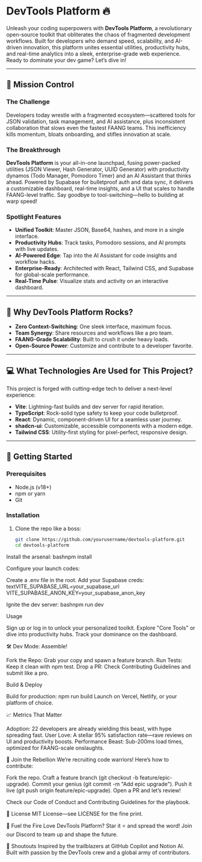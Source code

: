 # DevTools Platform 🔥

Unleash your coding superpowers with **DevTools Platform**, a revolutionary open-source toolkit that obliterates the chaos of fragmented development workflows. Built for developers who demand speed, scalability, and AI-driven innovation, this platform unites essential utilities, productivity hubs, and real-time analytics into a sleek, enterprise-grade web experience. Ready to dominate your dev game? Let’s dive in!

---

## 🌌 Mission Control

### The Challenge
Developers today wrestle with a fragmented ecosystem—scattered tools for JSON validation, task management, and AI assistance, plus inconsistent collaboration that slows even the fastest FAANG teams. This inefficiency kills momentum, bloats onboarding, and stifles innovation at scale.

### The Breakthrough
**DevTools Platform** is your all-in-one launchpad, fusing power-packed utilities (JSON Viewer, Hash Generator, UUID Generator) with productivity dynamos (Todo Manager, Pomodoro Timer) and an AI Assistant that thinks ahead. Powered by Supabase for bulletproof auth and data sync, it delivers a customizable dashboard, real-time insights, and a UI that scales to handle FAANG-level traffic. Say goodbye to tool-switching—hello to building at warp speed!

### Spotlight Features
- **Unified Toolkit**: Master JSON, Base64, hashes, and more in a single interface.
- **Productivity Hubs**: Track tasks, Pomodoro sessions, and AI prompts with live updates.
- **AI-Powered Edge**: Tap into the AI Assistant for code insights and workflow hacks.
- **Enterprise-Ready**: Architected with React, Tailwind CSS, and Supabase for global-scale performance.
- **Real-Time Pulse**: Visualize stats and activity on an interactive dashboard.

---

## 🚀 Why DevTools Platform Rocks?
- **Zero Context-Switching**: One sleek interface, maximum focus.
- **Team Synergy**: Share resources and workflows like a pro team.
- **FAANG-Grade Scalability**: Built to crush it under heavy loads.
- **Open-Source Power**: Customize and contribute to a developer favorite.

---

## 💻 What Technologies Are Used for This Project?
This project is forged with cutting-edge tech to deliver a next-level experience:

- **Vite**: Lightning-fast builds and dev server for rapid iteration.
- **TypeScript**: Rock-solid type safety to keep your code bulletproof.
- **React**: Dynamic, component-driven UI for a seamless user journey.
- **shadcn-ui**: Customizable, accessible components with a modern edge.
- **Tailwind CSS**: Utility-first styling for pixel-perfect, responsive design.

---

## 🌠 Getting Started

### Prerequisites
- Node.js (v18+)
- npm or yarn
- Git

### Installation
1. Clone the repo like a boss:
   ```bash
   git clone https://github.com/yourusername/devtools-platform.git
   cd devtools-platform

Install the arsenal:
bashnpm install

Configure your launch codes:

Create a .env file in the root.
Add your Supabase creds:
textVITE_SUPABASE_URL=your_supabase_url
VITE_SUPABASE_ANON_KEY=your_supabase_anon_key



Ignite the dev server:
bashnpm run dev


Usage

Sign up or log in to unlock your personalized toolkit.
Explore "Core Tools" or dive into productivity hubs.
Track your dominance on the dashboard.


🛠️ Dev Mode: Assemble!

Fork the Repo: Grab your copy and spawn a feature branch.
Run Tests: Keep it clean with npm test.
Drop a PR: Check Contributing Guidelines and submit like a pro.

Build & Deploy

Build for production: npm run build
Launch on Vercel, Netlify, or your platform of choice.


📈 Metrics That Matter

Adoption: 22 developers are already wielding this beast, with hype spreading fast.
User Love: A stellar 95% satisfaction rate—rave reviews on UI and productivity boosts.
Performance Beast: Sub-200ms load times, optimized for FAANG-scale onslaughts.


🤝 Join the Rebellion
We’re recruiting code warriors! Here’s how to contribute:

Fork the repo.
Craft a feature branch (git checkout -b feature/epic-upgrade).
Commit your genius (git commit -m "Add epic upgrade").
Push it live (git push origin feature/epic-upgrade).
Open a PR and let’s review!

Check our Code of Conduct and Contributing Guidelines for the playbook.

📜 License
MIT License—see LICENSE for the fine print.

🌟 Fuel the Fire
Love DevTools Platform? Star it ⭐ and spread the word! Join our Discord to team up and shape the future.

🙌 Shoutouts
Inspired by the trailblazers at GitHub Copilot and Notion AI. Built with passion by the DevTools crew and a global army of contributors.

